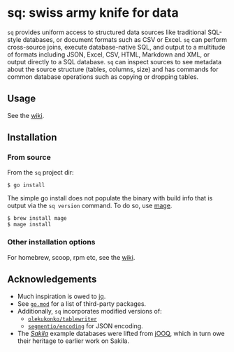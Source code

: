 # sq: swiss army knife for data

`sq` provides uniform access to
structured data sources like traditional SQL-style databases,
or document formats such as CSV or Excel. `sq` can perform cross-source joins, 
execute database-native SQL, and output to a multitude of formats including JSON,
Excel, CSV, HTML, Markdown and XML, or output directly to a SQL database.
`sq` can inspect sources to see metadata about the source structure (tables,
columns, size) and has commands for common database operations such as copying
or dropping tables.

## Usage

See the [wiki](https://github.com/neilotoole/sq/wiki). 

## Installation


### From source

From the `sq` project dir:

```shell script
$ go install
```

The simple go install does not populate the binary with build info that
is output via the `sq version` command. To do so, use [mage](https://magefile.org/).

```shell script
$ brew install mage
$ mage install
```

### Other installation options

For homebrew, scoop, rpm etc, see the [wiki](https://github.com/neilotoole/sq/wiki).


## Acknowledgements

- Much inspiration is owed to [jq](https://stedolan.github.io/jq/).
- See [`go.mod`](https://github.com/neilotoole/sq/blob/master/go.mod) for a list of third-party packages.
- Additionally, `sq` incorporates modified versions of:
    - [`olekukonko/tablewriter`](https://github.com/olekukonko/tablewriter)
    - [`segmentio/encoding`](https://github.com/segmentio/encoding) for JSON encoding.
- The [_Sakila_](https://dev.mysql.com/doc/sakila/en/) example databases were lifted from [jOOQ](https://github.com/jooq/jooq), which
  in turn owe their heritage to earlier work on Sakila.


